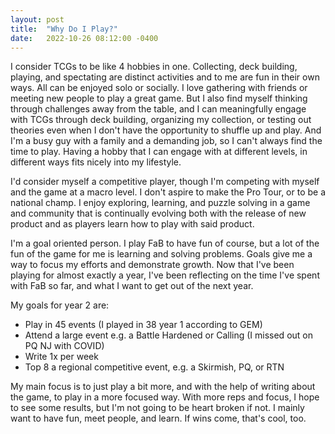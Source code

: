 ```yaml
---
layout: post
title:  "Why Do I Play?" 
date:   2022-10-26 08:12:00 -0400
---
```


I consider TCGs to be like 4 hobbies in one. Collecting, deck building, playing, and spectating are distinct activities and to me are fun in their own ways. All can be enjoyed solo or socially. I love gathering with friends or meeting new people to play a great game. But I also find myself thinking through challenges away from the table, and I can meaningfully engage with TCGs through deck building, organizing my collection, or testing out theories even when I don't have the opportunity to shuffle up and play. And I'm a busy guy with a family and a demanding job, so I can't always find the time to play. Having a hobby that I can engage with at different levels, in different ways fits nicely into my lifestyle. 

I'd consider myself a competitive player, though I'm competing with myself and the game at a macro level. I don't aspire to make the Pro Tour, or to be a national champ. I enjoy exploring, learning, and puzzle solving in a game and community that is continually evolving both with the release of new product and as players learn how to play with said product.

I'm a goal oriented person. I play FaB to have fun of course, but a lot of the fun of the game for me is learning and solving problems. Goals give me a way to focus my efforts and demonstrate growth. Now that I've been playing for almost exactly a year, I've been reflecting on the time I've spent with FaB so far, and what I want to get out of the next year.

My goals for year 2 are:
- Play in 45 events (I played in 38 year 1 according to GEM)
- Attend a large event e.g. a Battle Hardened or Calling (I missed out on PQ NJ with COVID)
- Write 1x per week
- Top 8 a regional competitive event, e.g. a Skirmish, PQ, or RTN

My main focus is to just play a bit more, and with the help of writing about the game, to play in a more focused way. With more reps and focus, I hope to see some results, but I'm not going to be heart broken if not. I mainly want to have fun, meet people, and learn. If wins come, that's cool, too. 
